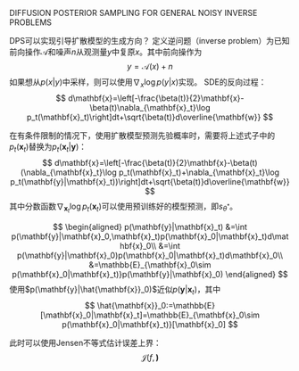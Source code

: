 DIFFUSION POSTERIOR SAMPLING FOR GENERAL NOISY INVERSE PROBLEMS


DPS可以实现引导扩散模型的生成方向？
定义逆问题（inverse problem）为已知前向操作$\mathcal{A}$和噪声$n$从观测量$y$中复原$x$。其中前向操作为
$$
y=\mathcal{A}(x)+n
$$
如果想从$p(x|y)$中采样，则可以使用$\nabla_{x}\log p(y|x)$实现。
SDE的反向过程：
$$
d\mathbf{x}=\left[-\frac{\beta(t)}{2}\mathbf{x}-\beta(t)\nabla_{\mathbf{x}_t}\log p_t(\mathbf{x}_t)\right]dt+\sqrt{\beta(t)}d\overline{\mathbf{w}}
$$

在有条件限制的情况下，使用扩散模型预测先验概率时，需要将上述式子中的$p_t(\mathbf{x}_t)$替换为$p_t(\mathbf{x}_t|\mathbf{y})$：
$$
d\mathbf{x}=\left[-\frac{\beta(t)}{2}\mathbf{x}-\beta(t)(\nabla_{\mathbf{x}_t}\log p_t(\mathbf{x}_t)+\nabla_{\mathbf{x}_t}\log p_t(\mathbf{y}|\mathbf{x}_t))\right]dt+\sqrt{\beta(t)}d\overline{\mathbf{w}}
$$
其中分数函数$\nabla_{\mathbf{x}_t}\log p_t(\mathbf{x}_t)$可以使用预训练好的模型预测，即$s_{\theta^*}$。

$$
\begin{aligned}
p(\mathbf{y}|\mathbf{x}_t)
&=\int p(\mathbf{y}|\mathbf{x}_0,\mathbf{x}_t)p(\mathbf{x}_0|\mathbf{x}_t)d\mathbf{x}_0\\
&=\int p(\mathbf{y}|\mathbf{x}_0)p(\mathbf{x}_0|\mathbf{x}_t)d\mathbf{x}_0\\
&=\mathbb{E}_{\mathbf{x}_0\sim p(\mathbf{x}_0|\mathbf{x}_t)}p(\mathbf{y}|\mathbf{x}_0)
\end{aligned}
$$
使用$p(\mathbf{y}|\hat{\mathbf{x}}_0)$近似$p(\mathbf{y}|\mathbf{x}_t)$，其中
$$
\hat{\mathbf{x}}_0:=\mathbb{E}[\mathbf{x}_0|\mathbf{x}_t]=\mathbb{E}_{\mathbf{x}_0\sim p(\mathbf{x}_0|\mathbf{x}_t)}[\mathbf{x}_0]
$$

此时可以使用Jensen不等式估计误差上界：
$$
\mathcal{J}(f,\mathbf)
$$